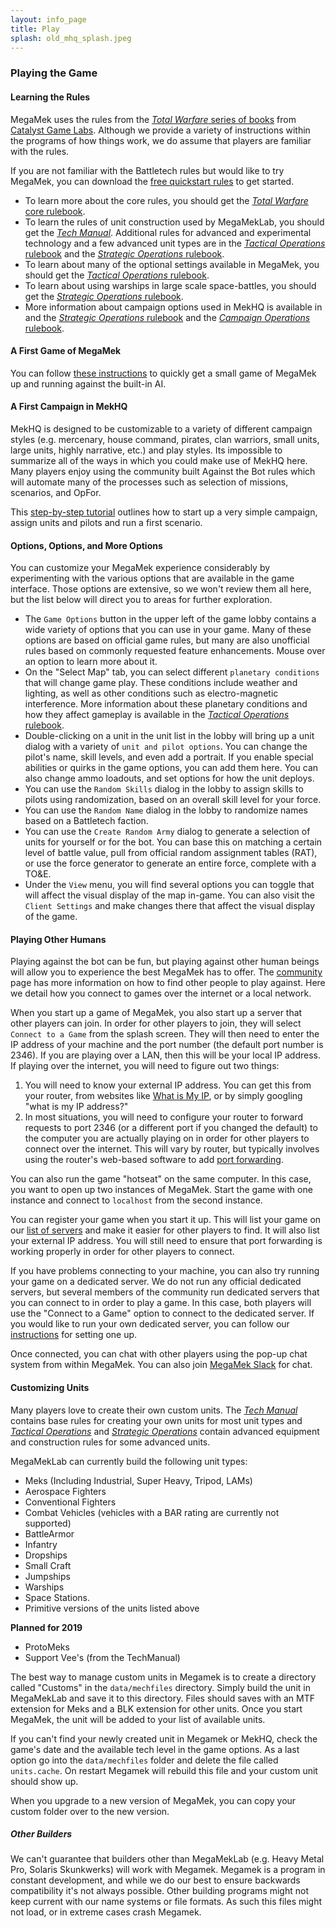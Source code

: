 ```yaml
---
layout: info_page
title: Play
splash: old_mhq_splash.jpeg
---
```


### Playing the Game

#### Learning the Rules

MegaMek uses the rules from the [*Total Warfare* series of books](https://bg.battletech.com/books/core_rulebooks/) from [Catalyst Game Labs](https://www.catalystgamelabs.com/). Although we provide a variety of instructions within the programs of how things work, we do assume that players are familiar with the rules. 

If you are not familiar with the Battletech rules but would like to try MegaMek, you can download the [free quickstart rules](http://bg.battletech.com/wp-content/uploads/2011/10/BattleTechQuick-Start-Rules.pdf?x64300) to get started. 

- To learn more about the core rules, you should get the [*Total Warfare* core rulebook](https://bg.battletech.com/?wpsc-product=total-warfare).
- To learn the rules of unit construction used by MegaMekLab, you should get the [*Tech Manual*](https://bg.battletech.com/?wpsc-product=1095-2). Additional rules for advanced and experimental technology and a few advanced unit types are in the [*Tactical Operations* rulebook](https://bg.battletech.com/?wpsc-product=tactical-operations) and the [*Strategic Operations* rulebook](https://bg.battletech.com/?wpsc-product=strategic-operations). 
- To learn about many of the optional settings available in MegaMek, you should get the [*Tactical Operations* rulebook](https://bg.battletech.com/?wpsc-product=tactical-operations).
- To learn about using warships in large scale space-battles, you should get the [*Strategic Operations* rulebook](https://bg.battletech.com/?wpsc-product=strategic-operations).
- More information about campaign options used in MekHQ is available in and the [*Strategic Operations* rulebook](https://bg.battletech.com/?wpsc-product=strategic-operations) and the [*Campaign Operations* rulebook](https://bg.battletech.com/?wpsc-product=campaign-operations).

#### A First Game of MegaMek

You can follow [these instructions](wiki/first_game_mm.html) to quickly get a small game of MegaMek up and running against the built-in AI. 

#### A First Campaign in MekHQ

MekHQ is designed to be customizable to a variety of different campaign styles (e.g. mercenary, house command, pirates, clan warriors, small units, large units, highly narrative, etc.) and play styles. Its impossible to summarize all of the ways in which you could make use of MekHQ here. Many players enjoy using the community built Against the Bot rules which will automate many of the processes such as selection of missions, scenarios, and OpFor.

This [step-by-step tutorial](wiki/first_campaign_mhq.html) outlines how to start up a very simple campaign, assign units and pilots and run a first scenario. 

#### Options, Options, and More Options

You can customize your MegaMek experience considerably by experimenting with the various options that are available in the game interface. Those options are extensive, so we won't review them all here, but the list below will direct you to areas for further exploration.

- The `Game Options` button in the upper left of the game lobby contains a wide variety of options that you can use in your game. Many of these options are based on official game rules, but many are also unofficial rules based on commonly requested feature enhancements. Mouse over an option to learn more about it.  
- On the "Select Map" tab, you can select different `planetary conditions` that will change game play. These conditions include weather and lighting, as well as other conditions such as electro-magnetic interference. More information about these planetary conditions and how they affect gameplay is available in the [*Tactical Operations* rulebook](https://bg.battletech.com/?wpsc-product=tactical-operations).
- Double-clicking on a unit in the unit list in the lobby will bring up a unit dialog with a variety of `unit and pilot options`. You can change the pilot's name, skill levels, and even add a portrait. If you enable special abilities or quirks in the game options, you can add them here. You can also change ammo loadouts, and set options for how the unit deploys. 
- You can use the `Random Skills` dialog in the lobby to assign skills to pilots using randomization, based on an overall skill level for your force.
- You can use the `Random Name` dialog in the lobby to randomize names based on a Battletech faction. 
- You can use the `Create Random Army` dialog to generate a selection of units for yourself or for the bot. You can base this on matching a certain level of battle value, pull from official random assignment tables (RAT), or use the force generator to generate an entire force, complete with a TO&E. 
- Under the `View` menu, you will find several options you can toggle that will affect the visual display of the map in-game. You can also visit the `Client Settings` and make changes there that affect the visual display of the game. 

#### Playing Other Humans

Playing against the bot can be fun, but playing against other human beings will allow you to experience the best MegaMek has to offer. The [community](community.html) page has more information on how to find other people to play against. Here we detail how you connect to games over the internet or a local network. 

When you start up a game of MegaMek, you also start up a server that other players can join. In order for other players to join, they will select `Connect to a Game` from the splash screen. They will then need to enter the IP address of your machine and the port number (the default port number is 2346). If you are playing over a LAN, then this will be your local IP address. If playing over the internet, you will need to figure out two things:

1. You will need to know your external IP address. You can get this from your router, from websites like [What is My IP](https://www.whatismyip.com/), or by simply googling "what is my IP address?" 
2. In most situations, you will need to configure your router to forward requests to port 2346 (or a different port if you changed the default) to the computer you are actually playing on in order for other players to connect over the internet. This will vary by router, but typically involves using the router's web-based software to add [port forwarding](https://portforward.com/).

You can also run the game "hotseat" on the same computer. In this case, you want to open up two instances of MegaMek. Start the game with one instance and connect to `localhost` from the second instance. 

You can register your game when you start it up. This will list your game on our [list of servers](servers.html) and make it easier for other players to find. It will also list your external IP address. You will still need to ensure that port forwarding is working properly in order for other players to connect.

If you have problems connecting to your machine, you can also try running your game on a dedicated server. We do not run any official dedicated servers, but several members of the community run dedicated servers that you can connect to in order to play a game. In this case, both players will use the "Connect to a Game" option to connect to the dedicated server. If you would like to run your own dedicated server, you can follow our [instructions](wiki/ded_servers.html) for setting one up.

Once connected, you can chat with other players using the pop-up chat system from within MegaMek. You can also join [MegaMek Slack](http://megamek.org:3000) for chat. 

#### Customizing Units

Many players love to create their own custom units. The [*Tech Manual*](https://bg.battletech.com/?wpsc-product=1095-2) contains base rules for creating your own units for most unit types and [*Tactical Operations*](https://bg.battletech.com/?wpsc-product=tactical-operations) and [*Strategic Operations*](https://bg.battletech.com/?wpsc-product=strategic-operations) contain advanced equipment and construction rules for some advanced units.  

MegaMekLab can currently build the following unit types:

* Meks (Including Industrial, Super Heavy, Tripod, LAMs)         
* Aerospace Fighters
* Conventional Fighters
* Combat Vehicles (vehicles with a BAR rating are currently not supported)
* BattleArmor
* Infantry
* Dropships
* Small Craft
* Jumpships
* Warships
* Space Stations.
* Primitive versions of the units listed above

**Planned for 2019**
* ProtoMeks
* Support Vee's (from the TechManual)

The best way to manage custom units in Megamek is to create a directory called "Customs" in the `data/mechfiles` directory. Simply build the unit in MegaMekLab and save it to this directory. Files  should saves with an MTF extension for Meks and a BLK extension for other units.  Once you start MegaMek, the unit will be added to your list of available units.

If you can't find your newly created unit in Megamek or MekHQ, check the game's date and the available tech level in the game options. As a last option go into the `data/mechfiles` folder and delete the file called `units.cache`. On restart Megamek will rebuild this file and your custom unit should show up.

When you upgrade to a new version of MegaMek, you can copy your custom folder over to the new version. 

##### Other Builders

We can't guarantee that builders other than MegaMekLab (e.g. Heavy Metal Pro, Solaris Skunkwerks) will work with Megamek.  Megamek is a program in constant development, and while we do our best to ensure backwards compatibility it's not always possible.  Other building programs might not keep current with our name systems or file formats. As such this files might not load, or in extreme cases crash Megamek. 
